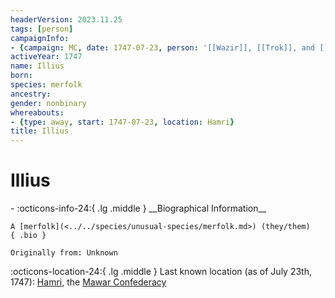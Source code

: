 ```yaml
---
headerVersion: 2023.11.25
tags: [person]
campaignInfo:
- {campaign: MC, date: 1747-07-23, person: '[[Wazir]], [[Trok]], and [[Ryu]]', type: seen, format: '<met:Ux> by <person:x> on <target> in <current:2>'}
activeYear: 1747
name: Illius
born:
species: merfolk
ancestry:
gender: nonbinary
whereabouts:
- {type: away, start: 1747-07-23, location: Hamri}
title: Illius
---
```

# Illius
<div class="grid cards ext-narrow-margin ext-one-column" markdown>
- :octicons-info-24:{ .lg .middle } __Biographical Information__

    A [merfolk](<../../species/unusual-species/merfolk.md>) (they/them)  
    { .bio }

    Originally from: Unknown
</div>

:octicons-location-24:{ .lg .middle } Last known location (as of July 23th, 1747): [Hamri](<../../gazetteer/west-coast/mawar-confederacy/hamri.md>), the [Mawar Confederacy](<../../gazetteer/west-coast/mawar-confederacy/mawar-confederacy.md>)



